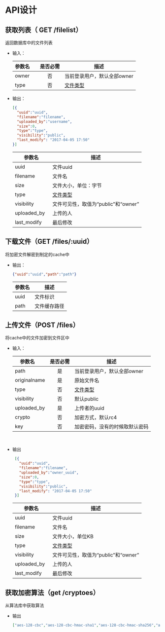 # API设计
## 获取列表（ GET /filelist）
返回数据库中的文件列表
* 输入：

  参数名     | 是否必需 | 描述
  ----------|:------:|------
  owner     |   否    | 当前登录用户，默认全部owner
  type      |   否    | [文件类型](https://zh.wikipedia.org/wiki/Category:%E6%96%87%E4%BB%B6%E6%A0%BC%E5%BC%8F)
  
* 输出：
    ```json
    [{
      "uuid":"uuid",
      "filename":"filename",
      "uploaded_by":"username",
      "size":0,
      "type":"type",
      "visibility":"public",
      "last_modify": "2017-04-05 17:50"
    }]
    ```
    
    参数名         | 描述
    --------------|----
    uuid          | 文件uuid
    filename      | 文件名
    size          | 文件大小，单位：字节<br>
    type          | [文件类型](https://zh.wikipedia.org/wiki/Category:%E6%96%87%E4%BB%B6%E6%A0%BC%E5%BC%8F)
    visibility    | 文件可见性，取值为“public”和“owner”
    uploaded_by   | 上传的人
    last_modify   | 最后修改
    
## 下载文件（GET /files/:uuid）
将加密文件解密到制定的cache中

* 输出：

     ```json
     {"uuid":"uuid","path":"path"}
     ```
     参数名 | 描述
     ------|-----
     uuid  | 文件标识
     path  | 文件缓存路径
  
## 上传文件（POST /files）
将cache中的文件加密到文件区中

* 输入：

  参数名       | 是否必需 | 描述
  ------------|:-------:|------
  path        |   是    | 当前登录用户，默认全部owner
  originalname|   是    | 原始文件名
  type        |   否    | [文件类型](https://zh.wikipedia.org/wiki/Category:%E6%96%87%E4%BB%B6%E6%A0%BC%E5%BC%8F)
  visibility  |   否    | 默认public
  uploaded_by |   是    | 上传者的uuid
  crypto      |   否    | 加密方式，默认rc4
  key         |   否    | 加密密码，没有的时候取默认密码
  
* 输出

   ```json
    [{
      "uuid":"uuid",
      "filename":"filename",
      "uploaded_by":"owner_uuid",
      "size":0,
      "type":"type",
      "visibility":"public",
      "last_modify": "2017-04-05 17:50"
    }]
    ```
    
    参数名         | 描述
    --------------|----
    uuid          | 文件uuid
    filename      | 文件名
    size          | 文件大小，单位KB<br>
    type          | [文件类型](https://zh.wikipedia.org/wiki/Category:%E6%96%87%E4%BB%B6%E6%A0%BC%E5%BC%8F)
    visibility    | 文件可见性，取值为“public”和“owner”
    uploaded_by   | 上传的人
    last_modify   | 最后修改

## 获取加密算法（get /cryptoes）
从算法库中获取算法

* 输出

    ```json
    ["aes-128-cbc","aes-128-cbc-hmac-sha1","aes-128-cbc-hmac-sha256","aes-128-ccm","aes-128-cfb","aes-128-cfb1","aes-128-cfb8","aes-128-ctr","aes-128-ecb","aes-128-gcm","aes-128-ofb","aes-128-xts","aes-192-cbc","aes-192-ccm","aes-192-cfb","aes-192-cfb1","aes-192-cfb8","aes-192-ctr","aes-192-ecb","aes-192-gcm","aes-192-ofb","aes-256-cbc","aes-256-cbc-hmac-sha1","aes-256-cbc-hmac-sha256","aes-256-ccm","aes-256-cfb","aes-256-cfb1","aes-256-cfb8","aes-256-ctr","aes-256-ecb","aes-256-gcm","aes-256-ofb","aes-256-xts","aes128","aes192","aes256","bf","bf-cbc","bf-cfb","bf-ecb","bf-ofb","blowfish","camellia-128-cbc","camellia-128-cfb","camellia-128-cfb1","camellia-128-cfb8","camellia-128-ecb","camellia-128-ofb","camellia-192-cbc","camellia-192-cfb","camellia-192-cfb1","camellia-192-cfb8","camellia-192-ecb","camellia-192-ofb","camellia-256-cbc","camellia-256-cfb","camellia-256-cfb1","camellia-256-cfb8","camellia-256-ecb","camellia-256-ofb","camellia128","camellia192","camellia256","cast","cast-cbc","cast5-cbc","cast5-cfb","cast5-ecb","cast5-ofb","des","des-cbc","des-cfb","des-cfb1","des-cfb8","des-ecb","des-ede","des-ede-cbc","des-ede-cfb","des-ede-ofb","des-ede3","des-ede3-cbc","des-ede3-cfb","des-ede3-cfb1","des-ede3-cfb8","des-ede3-ofb","des-ofb","des3","desx","desx-cbc","id-aes128-CCM","id-aes128-GCM","id-aes128-wrap","id-aes192-CCM","id-aes192-GCM","id-aes192-wrap","id-aes256-CCM","id-aes256-GCM","id-aes256-wrap","id-smime-alg-CMS3DESwrap","idea","idea-cbc","idea-cfb","idea-ecb","idea-ofb","rc2","rc2-40-cbc","rc2-64-cbc","rc2-cbc","rc2-cfb","rc2-ecb","rc2-ofb","rc4","rc4-40","rc4-hmac-md5","seed","seed-cbc","seed-cfb","seed-ecb","seed-ofb"]
    ```